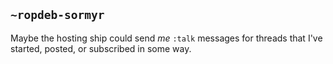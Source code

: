 ## `~ropdeb-sormyr`
Maybe the hosting ship could send *me* `:talk` messages for threads that I've started, posted, or subscribed in some way.